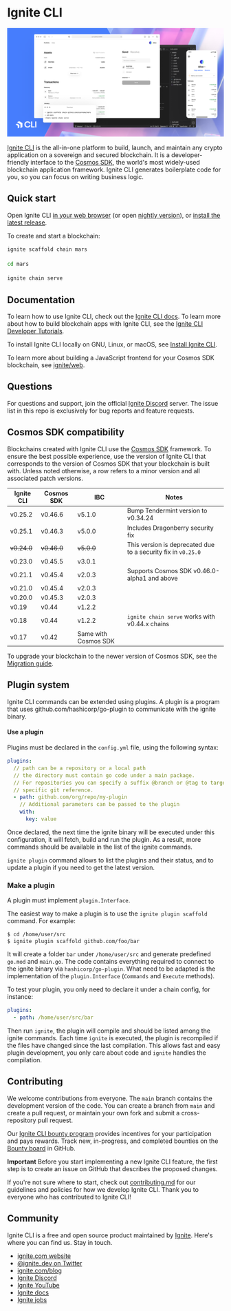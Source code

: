 # Ignite CLI

![Ignite CLI](./assets/ignite-cli.png)

[Ignite CLI](https://ignite.com/cli) is the all-in-one platform to build,
launch, and maintain any crypto application on a sovereign and secured
blockchain. It is a developer-friendly interface to the [Cosmos
SDK](https://github.com/cosmos/cosmos-sdk), the world's most widely-used
blockchain application framework. Ignite CLI generates boilerplate code for you,
so you can focus on writing business logic.

## Quick start

Open Ignite CLI [in your web
browser](https://gitpod.io/#https://github.com/ignite/cli/tree/main) (or open
[nightly version](https://gitpod.io/#https://github.com/ignite/cli)), or
[install the latest release](https://docs.ignite.com/guide/install).

To create and start a blockchain:

```bash
ignite scaffold chain mars

cd mars

ignite chain serve
```

## Documentation

To learn how to use Ignite CLI, check out the [Ignite CLI
docs](https://docs.ignite.com). To learn more about how to build blockchain apps
with Ignite CLI, see the [Ignite CLI Developer
Tutorials](https://docs.ignite.com/guide).

To install Ignite CLI locally on GNU, Linux, or macOS, see [Install Ignite
CLI](https://docs.ignite.com/guide/install).

To learn more about building a JavaScript frontend for your Cosmos SDK
blockchain, see [ignite/web](https://github.com/ignite/web).

## Questions

For questions and support, join the official [Ignite
Discord](https://discord.gg/ignite) server. The issue list in this repo is
exclusively for bug reports and feature requests.

## Cosmos SDK compatibility

Blockchains created with Ignite CLI use the [Cosmos
SDK](https://github.com/cosmos/cosmos-sdk) framework. To ensure the best
possible experience, use the version of Ignite CLI that corresponds to the
version of Cosmos SDK that your blockchain is built with. Unless noted
otherwise, a row refers to a minor version and all associated patch versions.

| Ignite CLI  | Cosmos SDK  | IBC                  | Notes                                                         |
| ----------- | ----------- | -------------------- | ------------------------------------------------------------- |
| v0.25.2     | v0.46.6     | v5.1.0               | Bump Tendermint version to v0.34.24                           |
| v0.25.1     | v0.46.3     | v5.0.0               | Includes  Dragonberry security fix                            |
| ~~v0.24.0~~ | ~~v0.46.0~~ | ~~v5.0.0~~           | This version is deprecated due to a security fix in `v0.25.0` |
| v0.23.0     | v0.45.5     | v3.0.1               |                                                               |
| v0.21.1     | v0.45.4     | v2.0.3               | Supports Cosmos SDK v0.46.0-alpha1 and above                  |
| v0.21.0     | v0.45.4     | v2.0.3               |                                                               |
| v0.20.0     | v0.45.3     | v2.0.3               |                                                               |
| v0.19       | v0.44       | v1.2.2               |                                                               |
| v0.18       | v0.44       | v1.2.2               | `ignite chain serve` works with v0.44.x chains                |
| v0.17       | v0.42       | Same with Cosmos SDK |                                                               |

To upgrade your blockchain to the newer version of Cosmos SDK, see the
[Migration guide](https://docs.ignite.com/migration).

## Plugin system

Ignite CLI commands can be extended using plugins. A plugin is a program that
uses github.com/hashicorp/go-plugin to communicate with the ignite binary.

#### Use a plugin

Plugins must be declared in the `config.yml` file, using the following syntax:

```yaml
plugins:
  // path can be a repository or a local path
  // the directory must contain go code under a main package.
  // For repositories you can specify a suffix @branch or @tag to target a
  // specific git reference.
  - path: github.com/org/repo/my-plugin
    // Additional parameters can be passed to the plugin
    with:
      key: value
```

Once declared, the next time the ignite binary will be executed under this
configuration, it will fetch, build and run the plugin. As a result, more
commands should be available in the list of the ignite commands.

`ignite plugin` command allows to list the plugins and their status, and to
update a plugin if you need to get the latest version.

### Make a plugin

A plugin must implement `plugin.Interface`.

The easiest way to make a plugin is to use the `ignite plugin scaffold` command.
For example:

```
$ cd /home/user/src
$ ignite plugin scaffold github.com/foo/bar
```

It will create a folder `bar` under `/home/user/src` and generate predefined
`go.mod` and `main.go`. The code contains everything required to connect to the
ignite binary via `hashicorp/go-plugin`. What need to be adapted is the
implementation of the `plugin.Interface` (`Commands` and `Execute` methods).

To test your plugin, you only need to declare it under a chain config, for
instance:

```yaml
plugins:
  - path: /home/user/src/bar
```

Then run `ignite`, the plugin will compile and should be listed among the ignite
commands. Each time `ignite` is executed, the plugin is recompiled if the files
have changed since the last compilation. This allows fast and easy plugin
development, you only care about code and `ignite` handles the compilation.

## Contributing

We welcome contributions from everyone. The `main` branch contains the
development version of the code. You can create a branch from `main` and
create a pull request, or maintain your own fork and submit a cross-repository
pull request.

Our [Ignite CLI bounty program](https://docs.ignite.com/bounty) provides
incentives for your participation and pays rewards. Track new, in-progress, and
completed bounties on the [Bounty
board](https://github.com/ignite/cli/projects/5) in GitHub.

**Important** Before you start implementing a new Ignite CLI feature, the first
step is to create an issue on GitHub that describes the proposed changes.

If you're not sure where to start, check out [contributing.md](contributing.md)
for our guidelines and policies for how we develop Ignite CLI. Thank you to
everyone who has contributed to Ignite CLI!

## Community

Ignite CLI is a free and open source product maintained by
[Ignite](https://ignite.com). Here's where you can find us. Stay in touch.

* [ignite.com website](https://ignite.com)
* [@ignite\_dev on Twitter](https://twitter.com/ignite_dev)
* [ignite.com/blog](https://ignite.com/blog)
* [Ignite Discord](https://discord.com/invite/ignite)
* [Ignite YouTube](https://www.youtube.com/@ignitehq)
* [Ignite docs](https://docs.ignite.com)
* [Ignite jobs](https://ignite.com/careers)
